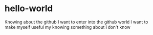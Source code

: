 # hello-world
Knowing about the github
I want to enter into the github world
I want to make myself useful my knowing something about i don't know 
